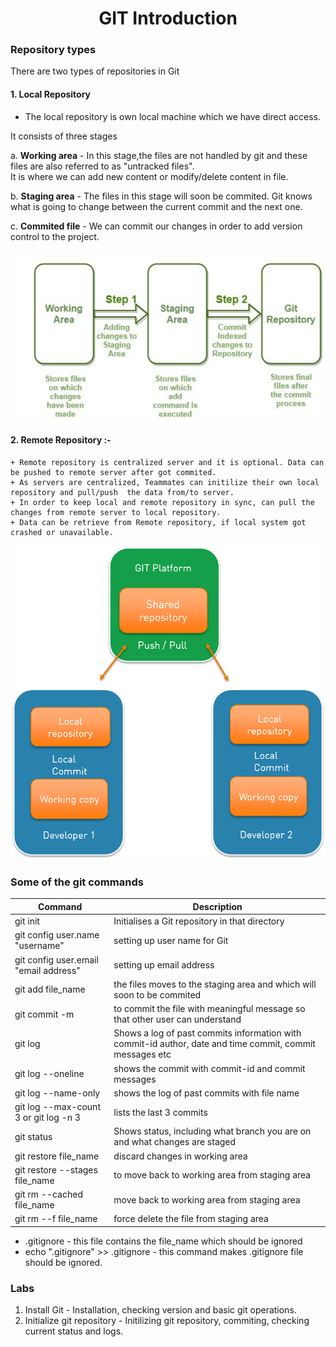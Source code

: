<h1 align="center"> GIT Introduction </h1>

### Repository types

There are two types of repositories in Git

#### 1. Local Repository

+ The local repository is own local machine which we have direct access.

It consists of three stages 

a. **Working area** - In this stage,the files are not handled by git and these files are also referred to as "untracked files". <br /> 
It is where we can add new content or modify/delete content in file. 
	
b. **Staging area** - The files in this stage will soon be commited. Git knows what is going to change between the current commit and the next one. <br />
	
c. **Commited file** - We can commit our changes in order to add version control to the project.

![Local Repository stages](./images/local_repo.jpg)
	

#### 2. Remote Repository :- 
	+ Remote repository is centralized server and it is optional. Data can be pushed to remote server after got commited.
	+ As servers are centralized, Teammates can initilize their own local repository and pull/push  the data from/to server.
	+ In order to keep local and remote repository in sync, can pull the changes from remote server to local repository.
	+ Data can be retrieve from Remote repository, if local system got crashed or unavailable.
	
![Remote Repository stages](./images/remote_repo.jpg)

### Some of the git commands

| Command | Description |
|------|-------|
| git init | Initialises a Git repository in that directory|
| git config user.name "username" | setting up user name for Git |
| git config user.email "email address" | setting up email address |
| git add file_name | the files moves to the staging area and which will soon to be commited|
| git commit -m <message> | to commit the file with meaningful message so that other user can understand |
| git log | Shows a log of past commits information with commit-id author, date and time commit, commit messages etc |
| git log --oneline |  shows the commit with commit-id and commit messages |
| git log --name-only |  shows the log  of past commits with file name |
| git log --max-count 3 or git log -n 3 | lists the last 3 commits |
| git status | Shows status, including what branch you are on and what changes are staged |
| git restore file_name | discard changes in working area|
| git restore --stages file_name | to move back to working area from staging area |
| git rm --cached file_name |  move back to working area from staging area |
| git rm --f file_name | force delete the file from staging area |

+ .gitignore  - this file contains the file_name which should be ignored
+ echo ".gitignore" >> .gitignore - this command makes .gitignore file should be ignored.

### Labs

1. Install Git - Installation, checking version and basic git operations.
2. Initialize git repository - Initilizing git repository, commiting, checking current status and logs.